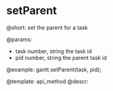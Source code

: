setParent
=============


@short:
	set the parent for a task

@params:

- task		number, string				the task id
- pid		number, string				the parent task id



@example:
gantt.setParent(task, pid);


@template:	api_method
@descr:

